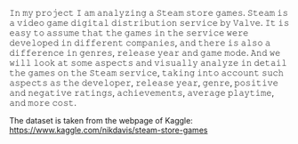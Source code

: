 𝙸𝚗 𝚖𝚢 𝚙𝚛𝚘𝚓𝚎𝚌𝚝 𝙸 𝚊𝚖 𝚊𝚗𝚊𝚕𝚢𝚣𝚒𝚗𝚐 𝚊 𝚂𝚝𝚎𝚊𝚖 𝚜𝚝𝚘𝚛𝚎 𝚐𝚊𝚖𝚎𝚜. 
𝚂𝚝𝚎𝚊𝚖 𝚒𝚜 𝚊 𝚟𝚒𝚍𝚎𝚘 𝚐𝚊𝚖𝚎 𝚍𝚒𝚐𝚒𝚝𝚊𝚕 𝚍𝚒𝚜𝚝𝚛𝚒𝚋𝚞𝚝𝚒𝚘𝚗 𝚜𝚎𝚛𝚟𝚒𝚌𝚎 𝚋𝚢 𝚅𝚊𝚕𝚟𝚎. 
 𝙸𝚝 𝚒𝚜 𝚎𝚊𝚜𝚢 𝚝𝚘 𝚊𝚜𝚜𝚞𝚖𝚎 𝚝𝚑𝚊𝚝 𝚝𝚑𝚎 𝚐𝚊𝚖𝚎𝚜 𝚒𝚗 𝚝𝚑𝚎 𝚜𝚎𝚛𝚟𝚒𝚌𝚎 𝚠𝚎𝚛𝚎 𝚍𝚎𝚟𝚎𝚕𝚘𝚙𝚎𝚍 𝚒𝚗 𝚍𝚒𝚏𝚏𝚎𝚛𝚎𝚗𝚝 𝚌𝚘𝚖𝚙𝚊𝚗𝚒𝚎𝚜, 𝚊𝚗𝚍 𝚝𝚑𝚎𝚛𝚎 𝚒𝚜 𝚊𝚕𝚜𝚘 𝚊 𝚍𝚒𝚏𝚏𝚎𝚛𝚎𝚗𝚌𝚎 𝚒𝚗 𝚐𝚎𝚗𝚛𝚎𝚜, 𝚛𝚎𝚕𝚎𝚊𝚜𝚎 𝚢𝚎𝚊𝚛 𝚊𝚗𝚍 𝚐𝚊𝚖𝚎 𝚖𝚘𝚍𝚎. 𝙰𝚗𝚍 𝚠𝚎 𝚠𝚒𝚕𝚕 𝚕𝚘𝚘𝚔 𝚊𝚝 𝚜𝚘𝚖𝚎 𝚊𝚜𝚙𝚎𝚌𝚝𝚜 𝚊𝚗𝚍 𝚟𝚒𝚜𝚞𝚊𝚕𝚕𝚢 𝚊𝚗𝚊𝚕𝚢𝚣𝚎 𝚒𝚗 𝚍𝚎𝚝𝚊𝚒𝚕 𝚝𝚑𝚎 𝚐𝚊𝚖𝚎𝚜 𝚘𝚗 𝚝𝚑𝚎 𝚂𝚝𝚎𝚊𝚖 𝚜𝚎𝚛𝚟𝚒𝚌𝚎, 𝚝𝚊𝚔𝚒𝚗𝚐 𝚒𝚗𝚝𝚘 𝚊𝚌𝚌𝚘𝚞𝚗𝚝 𝚜𝚞𝚌𝚑 𝚊𝚜𝚙𝚎𝚌𝚝𝚜 𝚊𝚜 𝚝𝚑𝚎 𝚍𝚎𝚟𝚎𝚕𝚘𝚙𝚎𝚛, 𝚛𝚎𝚕𝚎𝚊𝚜𝚎 𝚢𝚎𝚊𝚛, 𝚐𝚎𝚗𝚛𝚎, 𝚙𝚘𝚜𝚒𝚝𝚒𝚟𝚎 𝚊𝚗𝚍 𝚗𝚎𝚐𝚊𝚝𝚒𝚟𝚎 𝚛𝚊𝚝𝚒𝚗𝚐𝚜, 𝚊𝚌𝚑𝚒𝚎𝚟𝚎𝚖𝚎𝚗𝚝𝚜, 𝚊𝚟𝚎𝚛𝚊𝚐𝚎 𝚙𝚕𝚊𝚢𝚝𝚒𝚖𝚎, 𝚊𝚗𝚍 𝚖𝚘𝚛𝚎 𝚌𝚘𝚜𝚝.

The dataset is taken from the webpage of Kaggle: https://www.kaggle.com/nikdavis/steam-store-games
